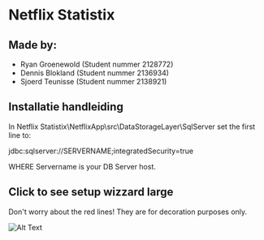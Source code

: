 # Netflix Statistix


## Made by:
  * Ryan Groenewold (Student nummer 2128772)
  * Dennis Blokland (Student nummer 2136934)
  * Sjoerd Teunisse (Student nummer 2138921)



## Installatie handleiding

In Netflix Statistix\NetflixApp\src\DataStorageLayer\SqlServer set the first line to:

jdbc:sqlserver://SERVERNAME;integratedSecurity=true

WHERE Servername is your DB Server host.

## Click to see setup wizzard large

Don't worry about the red lines! They are for decoration purposes only.

![Alt Text](https://imgur.com/pln7wL0.gif)

